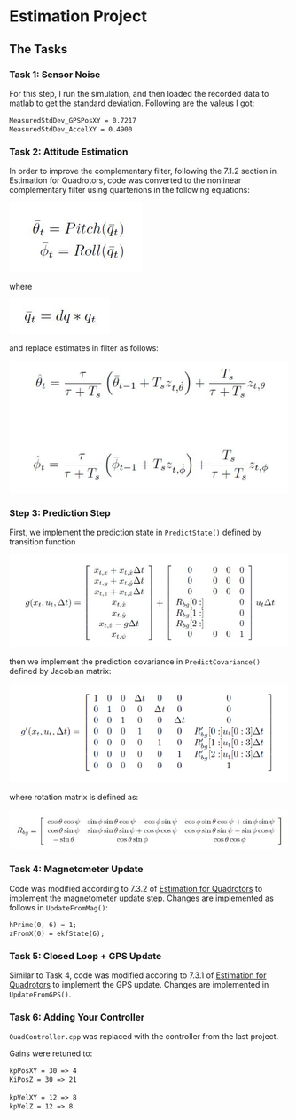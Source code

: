 # Estimation Project #

## The Tasks ##

### Task 1: Sensor Noise ###

For this step, I run the simulation, and then loaded the recorded data to matlab to get the standard deviation. Following are the valeus I got:

```
MeasuredStdDev_GPSPosXY = 0.7217
MeasuredStdDev_AccelXY = 0.4900
```

### Task 2: Attitude Estimation ###

In order to improve the complementary filter, following the 7.1.2 section in Estimation for Quadrotors, code was converted to the nonlinear complementary filter using quarterions in the following equations:

![roll pitch](images/nonlcomp.JPG)

where 

![quarterion](images/nonlcomp1.JPG)

and replace estimates in filter as follows:

![quarterion](images/nonlcomp2.JPG)


### Step 3: Prediction Step ###

First, we implement the prediction state in `PredictState()` defined by transition function  

![state prediction](images/statepred.JPG)

then we implement the prediction covariance in `PredictCovariance()` defined by Jacobian matrix:

![state prediction](images/covpred.png)

where rotation matrix is defined as:

![Rotation matrix](images/Rotation.JPG)

### Task 4: Magnetometer Update ###

Code was modified according to 7.3.2 of [Estimation for Quadrotors](https://www.overleaf.com/read/vymfngphcccj) to implement the magnetometer update step. Changes are implemented as follows in `UpdateFromMag()`:

```
hPrime(0, 6) = 1;
zFromX(0) = ekfState(6);
```


### Task 5: Closed Loop + GPS Update ###

Similar to Task 4, code was modified accoring to 7.3.1 of [Estimation for Quadrotors](https://www.overleaf.com/read/vymfngphcccj) to implement the GPS update. Changes are implemented in `UpdateFromGPS()`.

### Task 6: Adding Your Controller ###

`QuadController.cpp` was replaced with the controller from the last project.

Gains were retuned to:

```
kpPosXY = 30 => 4
KiPosZ = 30 => 21 

kpVelXY = 12 => 8
kpVelZ = 12 => 8
```